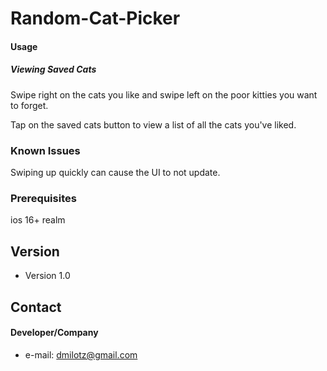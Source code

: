 # Random-Cat-Picker

#### Usage
##### Viewing Saved Cats
Swipe right on the cats you like and swipe left on the poor kitties you want to forget. 

Tap on the saved cats button to view a list of all the cats you've liked.
### Known Issues 

Swiping up quickly can cause the UI to not update. 

### Prerequisites
ios 16+
realm

## Version
* Version 1.0

## Contact
#### Developer/Company
* e-mail: dmilotz@gmail.com
